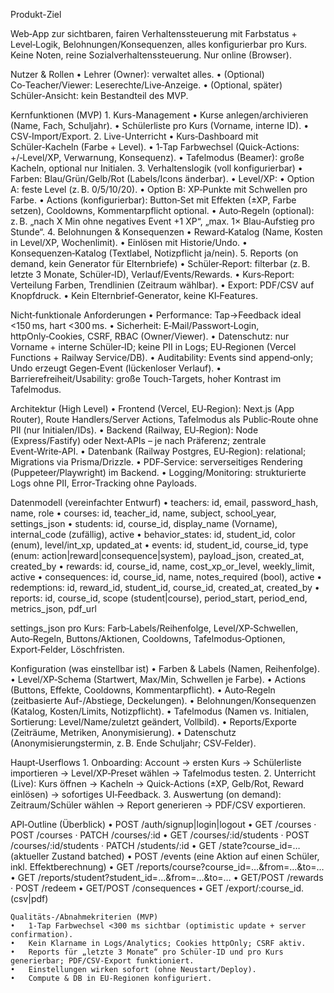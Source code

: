 Produkt-Ziel

Web‑App zur sichtbaren, fairen Verhaltenssteuerung mit Farbstatus + Level‑Logik, Belohnungen/Konsequenzen, alles konfigurierbar pro Kurs. Keine Noten, reine Sozialverhaltenssteuerung. Nur online (Browser).

Nutzer & Rollen
	•	Lehrer (Owner): verwaltet alles.
	•	(Optional) Co‑Teacher/Viewer: Leserechte/Live‑Anzeige.
	•	(Optional, später) Schüler‑Ansicht: kein Bestandteil des MVP.

Kernfunktionen (MVP)
	1.	Kurs-Management
	•	Kurse anlegen/archivieren (Name, Fach, Schuljahr).
	•	Schülerliste pro Kurs (Vorname, interne ID).
	•	CSV‑Import/Export.
	2.	Live-Unterricht
	•	Kurs‑Dashboard mit Schüler‑Kacheln (Farbe + Level).
	•	1‑Tap Farbwechsel (Quick‑Actions: +/‑Level/XP, Verwarnung, Konsequenz).
	•	Tafelmodus (Beamer): große Kacheln, optional nur Initialen.
	3.	Verhaltenslogik (voll konfigurierbar)
	•	Farben: Blau/Grün/Gelb/Rot (Labels/Icons änderbar).
	•	Level/XP:
	•	Option A: feste Level (z. B. 0/5/10/20).
	•	Option B: XP‑Punkte mit Schwellen pro Farbe.
	•	Actions (konfigurierbar): Button‑Set mit Effekten (±XP, Farbe setzen), Cooldowns, Kommentarpflicht optional.
	•	Auto‑Regeln (optional): z. B. „nach X Min ohne negatives Event +1 XP“, „max. 1× Blau‑Aufstieg pro Stunde“.
	4.	Belohnungen & Konsequenzen
	•	Reward‑Katalog (Name, Kosten in Level/XP, Wochenlimit).
	•	Einlösen mit Historie/Undo.
	•	Konsequenzen‑Katalog (Textlabel, Notizpflicht ja/nein).
	5.	Reports (on demand, kein Generator für Elternbriefe)
	•	Schüler‑Report: filterbar (z. B. letzte 3 Monate, Schüler‑ID), Verlauf/Events/Rewards.
	•	Kurs‑Report: Verteilung Farben, Trendlinien (Zeitraum wählbar).
	•	Export: PDF/CSV auf Knopfdruck.
	•	Kein Elternbrief‑Generator, keine KI‑Features.

Nicht‑funktionale Anforderungen
	•	Performance: Tap→Feedback ideal <150 ms, hart <300 ms.
	•	Sicherheit: E‑Mail/Passwort‑Login, httpOnly‑Cookies, CSRF, RBAC (Owner/Viewer).
	•	Datenschutz: nur Vorname + interne Schüler‑ID; keine PII in Logs; EU‑Regionen (Vercel Functions + Railway Service/DB).
	•	Auditability: Events sind append‑only; Undo erzeugt Gegen‑Event (lückenloser Verlauf).
	•	Barrierefreiheit/Usability: große Touch‑Targets, hoher Kontrast im Tafelmodus.

Architektur (High Level)
	•	Frontend (Vercel, EU‑Region): Next.js (App Router), Route Handlers/Server Actions, Tafelmodus als Public‑Route ohne PII (nur Initialen/IDs).
	•	Backend (Railway, EU‑Region): Node (Express/Fastify) oder Next‑APIs – je nach Präferenz; zentrale Event‑Write‑API.
	•	Datenbank (Railway Postgres, EU‑Region): relational; Migrations via Prisma/Drizzle.
	•	PDF‑Service: serverseitiges Rendering (Puppeteer/Playwright) im Backend.
	•	Logging/Monitoring: strukturierte Logs ohne PII, Error‑Tracking ohne Payloads.

Datenmodell (vereinfachter Entwurf)
	•	teachers: id, email, password_hash, name, role
	•	courses: id, teacher_id, name, subject, school_year, settings_json
	•	students: id, course_id, display_name (Vorname), internal_code (zufällig), active
	•	behavior_states: id, student_id, color (enum), level/int_xp, updated_at
	•	events: id, student_id, course_id, type (enum: action|reward|consequence|system), payload_json, created_at, created_by
	•	rewards: id, course_id, name, cost_xp_or_level, weekly_limit, active
	•	consequences: id, course_id, name, notes_required (bool), active
	•	redemptions: id, reward_id, student_id, course_id, created_at, created_by
	•	reports: id, course_id, scope (student|course), period_start, period_end, metrics_json, pdf_url

settings_json pro Kurs: Farb‑Labels/Reihenfolge, Level/XP‑Schwellen, Auto‑Regeln, Buttons/Aktionen, Cooldowns, Tafelmodus‑Optionen, Export‑Felder, Löschfristen.

Konfiguration (was einstellbar ist)
	•	Farben & Labels (Namen, Reihenfolge).
	•	Level/XP‑Schema (Startwert, Max/Min, Schwellen je Farbe).
	•	Actions (Buttons, Effekte, Cooldowns, Kommentarpflicht).
	•	Auto‑Regeln (zeitbasierte Auf-/Abstiege, Deckelungen).
	•	Belohnungen/Konsequenzen (Katalog, Kosten/Limits, Notizpflicht).
	•	Tafelmodus (Namen vs. Initialen, Sortierung: Level/Name/zuletzt geändert, Vollbild).
	•	Reports/Exporte (Zeiträume, Metriken, Anonymisierung).
	•	Datenschutz (Anonymisierungstermin, z. B. Ende Schuljahr; CSV‑Felder).

Haupt‑Userflows
	1.	Onboarding: Account → ersten Kurs → Schülerliste importieren → Level/XP‑Preset wählen → Tafelmodus testen.
	2.	Unterricht (Live): Kurs öffnen → Kacheln → Quick‑Actions (±XP, Gelb/Rot, Reward einlösen) → sofortiges UI‑Feedback.
	3.	Auswertung (on demand): Zeitraum/Schüler wählen → Report generieren → PDF/CSV exportieren.

API‑Outline (Überblick)
	•	POST /auth/signup|login|logout
	•	GET /courses · POST /courses · PATCH /courses/:id
	•	GET /courses/:id/students · POST /courses/:id/students · PATCH /students/:id
	•	GET /state?course_id=… (aktueller Zustand batched)
	•	POST /events (eine Aktion auf einen Schüler, inkl. Effektberechnung)
	•	GET /reports/course?course_id=…&from=…&to=…
	•	GET /reports/student?student_id=…&from=…&to=…
	•	GET/POST /rewards · POST /redeem
	•	GET/POST /consequences
	•	GET /export/:course_id.(csv|pdf)

	Qualitäts‑/Abnahmekriterien (MVP)
	•	1‑Tap Farbwechsel <300 ms sichtbar (optimistic update + server confirmation).
	•	Kein Klarname in Logs/Analytics; Cookies httpOnly; CSRF aktiv.
	•	Reports für „letzte 3 Monate“ pro Schüler‑ID und pro Kurs generierbar; PDF/CSV‑Export funktioniert.
	•	Einstellungen wirken sofort (ohne Neustart/Deploy).
	•	Compute & DB in EU‑Regionen konfiguriert.